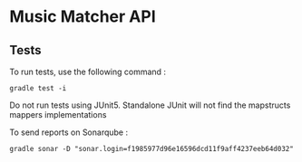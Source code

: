 # Music Matcher API

## Tests

To run tests, use the following command :

	gradle test -i

Do not run tests using JUnit5. Standalone JUnit will not find the mapstructs mappers implementations

To send reports on Sonarqube :
	
	gradle sonar -D "sonar.login=f1985977d96e16596dcd11f9aff4237eeb64d032"